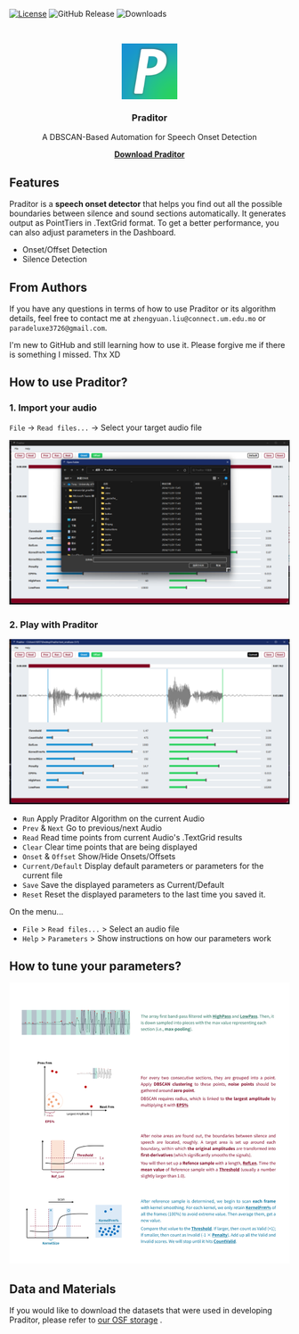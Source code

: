[![License](https://img.shields.io/badge/License-MIT-blue.svg)](https://opensource.org/licenses/MIT)
![GitHub Release](https://img.shields.io/github/v/release/Paradeluxe/Praditor)
![Downloads](https://img.shields.io/github/downloads/Paradeluxe/Praditor/total)

<br/>


<p align="center">
  <a href="https://github.com/Paradeluxe/Praditor">
    <img align="center" src="icon.png" alt="Praditor_icon" width="100" height="100">
  </a>
</p>



<h3 align="center">Praditor</h3>

<p align="center">
A DBSCAN-Based Automation for Speech Onset Detection
</p>


  <p align="center">
    <a href="https://github.com/Paradeluxe/Praditor/releases"><strong>Download Praditor</strong></a>
    <br/>

  </p>


## Features
Praditor is a **speech onset detector** that helps you find out all the possible boundaries between silence and sound sections automatically.
It generates output as PointTiers in .TextGrid format. To get a better performance, you can also adjust parameters in the Dashboard.

 - Onset/Offset Detection
 - Silence Detection

## From Authors
If you have any questions in terms of how to use Praditor or its algorithm details,
feel free to contact me at `zhengyuan.liu@connect.um.edu.mo` or `paradeluxe3726@gmail.com`.

I'm new to GitHub and still learning how to use it. Please forgive me if there is something I missed. Thx XD

## How to use Praditor?

### 1. Import your audio

`File` -> `Read files...` -> Select your target audio file

![importAudio](instructions/importAudio.png)

### 2. Play with Praditor

![displaySignalArray.png](instructions/displaySignalArray.png)

- `Run` Apply Praditor Algorithm on the current Audio
- `Prev` & `Next` Go to previous/next Audio
- `Read` Read time points from current Audio's .TextGrid results
- `Clear` Clear time points that are being displayed
- `Onset` & `Offset` Show/Hide Onsets/Offsets
- `Current/Default` Display default parameters or parameters for the current file
- `Save` Save the displayed parameters as Current/Default
- `Reset` Reset the displayed parameters to the last time you saved it.

On the menu...
- `File` > `Read files...` > Select an audio file
- `Help` > `Parameters` > Show instructions on how our parameters work

## How to tune your parameters?
![Instruction](instruction.png "How does Praditor works?")

## Data and Materials

If you would like to download the datasets that were used in developing Praditor, please refer to [our OSF storage](https://osf.io/9se8r/)
.


